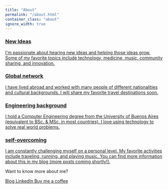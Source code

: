 ```yaml
---
title: "About"
permalink: "/about.html"
container_class: "about"
ignore_width: true
---
```

<!-- Example took from: https://bootsnipp.com/snippets/Q0ppE -->
<div class="container" id="about">
    <div class="row">
        <div class="col-md-12">
            <div class="main-timeline">
                <a href="#" class="timeline">
                    <div class="timeline-icon"><i class="fa fa-rocket"></i></div>
                    <div class="timeline-content">
                        <h3 class="title">New Ideas</h3>
                        <p class="description">
                            I'm passionate about hearing new ideas and helping those ideas grow. Some of my favorite topics include technology, medicine, music, community sharing, and innovation.
                        </p>
                    </div>
                </a>
                <a href="#" class="timeline">
                    <div class="timeline-icon"><i class="fa fa-map-marked-alt"></i></div>
                    <div class="timeline-content">
                        <h3 class="title">Global network</h3>
                        <p class="description">
                            I have lived abroad and worked with many people of different nationalities and cultural backgrounds. I will share my favorite travel destinations soon.
                        </p>
                    </div>
                </a>
                <a href="#" class="timeline">
                    <div class="timeline-icon"><i class="fa fa-laptop-code"></i></div>
                    <div class="timeline-content">
                        <h3 class="title">Engineering background</h3>
                        <p class="description">
                            I hold a Computer Engineering degree from the University of Buenos Aires (equivalent to BSc. & MSc. in most countries). I love using technology to solve real world problems.
                        </p>
                    </div>
                </a>
                <a href="#" class="timeline">
                    <div class="timeline-icon"><i class="fa fa-chart-line"></i></div>
                    <div class="timeline-content">
                        <h3 class="title">self-overcoming</h3>
                        <p class="description">
                            I am constantly challenging myself on a personal level. My favorite activities include traveling, running, and playing music. You can find more information about this in my blog (more posts coming shortly!).
                        </p>
                    </div>
                </a>
            </div>
        </div>
    </div>
</div>

Want to know more about me?

<a href="{{site.medium}}" class="btn btn-outline-dark btn-round">
    <i class="fab fa-medium-m"></i> Blog
</a>
<a class="btn btn-outline-dark btn-round" href="{{site.linkedin}}">
    <i class="fab fa-linkedin-in"></i> LinkedIn
</a> 
<a class="btn btn-outline-dark btn-round" href="{{site.baseurl}}/lets-have-a-coffee.html"> <i class="fa fa-coffee"></i> Buy me a coffee
</a>